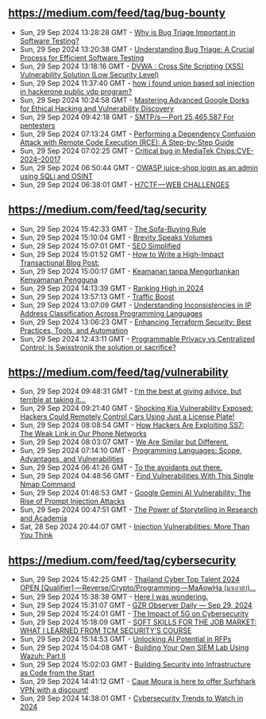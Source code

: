 ## https://medium.com/feed/tag/bug-bounty
- Sun, 29 Sep 2024 13:28:28 GMT - [Why is Bug Triage Important in Software Testing?](https://freedium.cfd/https://medium.com/p/678decfb727f)
- Sun, 29 Sep 2024 13:20:38 GMT - [Understanding Bug Triage: A Crucial Process for Efficient Software Testing](https://freedium.cfd/https://medium.com/p/790b9b353177)
- Sun, 29 Sep 2024 13:18:16 GMT - [DVWA : Cross Site Scripting (XSS) Vulnerability Solution (Low Security Level)](https://freedium.cfd/https://medium.com/p/452396997b5a)
- Sun, 29 Sep 2024 11:37:40 GMT - [how i found union based sql injection in hackerone public vdp program?](https://freedium.cfd/https://medium.com/p/7c76d61f6c77)
- Sun, 29 Sep 2024 10:24:58 GMT - [Mastering Advanced Google Dorks for Ethical Hacking and Vulnerability Discovery](https://freedium.cfd/https://medium.com/p/6d9e3dde0433)
- Sun, 29 Sep 2024 09:42:18 GMT - [SMTP/s — Port 25,465,587 For pentesters](https://freedium.cfd/https://medium.com/p/3e5706e081e9)
- Sun, 29 Sep 2024 07:13:24 GMT - [Performing a Dependency Confusion Attack with Remote Code Execution (RCE): A Step-by-Step Guide](https://freedium.cfd/https://medium.com/p/8d6055aa53e4)
- Sun, 29 Sep 2024 07:02:25 GMT - [Critical bug in MediaTek Chips:CVE-2024–20017](https://freedium.cfd/https://medium.com/p/6e955ad56923)
- Sun, 29 Sep 2024 06:50:44 GMT - [OWASP juice-shop login as an admin using SQLi and OSINT](https://freedium.cfd/https://medium.com/p/90c4abc4322b)
- Sun, 29 Sep 2024 06:38:01 GMT - [H7CTF — WEB CHALLENGES](https://freedium.cfd/https://medium.com/p/db1883775dfd)

## https://medium.com/feed/tag/security
- Sun, 29 Sep 2024 15:42:33 GMT - [The Sofa-Buying Rule](https://freedium.cfd/https://medium.com/p/6ec5acd30074)
- Sun, 29 Sep 2024 15:10:04 GMT - [Brevity Speaks Volumes](https://freedium.cfd/https://medium.com/p/eb8c74fdc0bf)
- Sun, 29 Sep 2024 15:07:01 GMT - [SEO Simplified](https://freedium.cfd/https://medium.com/p/017692e9f3a5)
- Sun, 29 Sep 2024 15:01:52 GMT - [How to Write a High-Impact Transactional Blog Post:](https://freedium.cfd/https://medium.com/p/9e83d6958775)
- Sun, 29 Sep 2024 15:00:17 GMT - [Keamanan tanpa Mengorbankan Kenyamanan Pengguna](https://freedium.cfd/https://medium.com/p/3e59ffd70ffa)
- Sun, 29 Sep 2024 14:13:39 GMT - [Ranking High in 2024](https://freedium.cfd/https://medium.com/p/02f57dfc628a)
- Sun, 29 Sep 2024 13:57:13 GMT - [Traffic Boost](https://freedium.cfd/https://medium.com/p/e8bac57c8c28)
- Sun, 29 Sep 2024 13:07:09 GMT - [Understanding Inconsistencies in IP Address Classification Across Programming Languages](https://freedium.cfd/https://medium.com/p/19b2645b10a9)
- Sun, 29 Sep 2024 13:06:23 GMT - [Enhancing Terraform Security: Best Practices, Tools, and Automation](https://freedium.cfd/https://medium.com/p/ed950cac1754)
- Sun, 29 Sep 2024 12:43:11 GMT - [Programmable Privacy vs Centralized Control: Is Swisstronik the solution or sacrifice?](https://freedium.cfd/https://medium.com/p/0815cf239d74)

## https://medium.com/feed/tag/vulnerability
- Sun, 29 Sep 2024 09:48:31 GMT - [I’m the best at giving advice, but terrible at taking it…](https://freedium.cfd/https://medium.com/p/c6aa34799ce0)
- Sun, 29 Sep 2024 09:21:40 GMT - [Shocking Kia Vulnerability Exposed: Hackers Could Remotely Control Cars Using Just a License Plate!](https://freedium.cfd/https://medium.com/p/da94db91df30)
- Sun, 29 Sep 2024 08:08:54 GMT - [How Hackers Are Exploiting SS7: The Weak Link in Our Phone Networks](https://freedium.cfd/https://medium.com/p/f37e063b6493)
- Sun, 29 Sep 2024 08:03:07 GMT - [We Are Similar but Different.](https://freedium.cfd/https://medium.com/p/9a1b1282d5c7)
- Sun, 29 Sep 2024 07:14:10 GMT - [Programming Languages: Scope, Advantages, and Vulnerabilities](https://freedium.cfd/https://medium.com/p/efefd580d85a)
- Sun, 29 Sep 2024 06:41:26 GMT - [To the avoidants out there.](https://freedium.cfd/https://medium.com/p/5ed96363241b)
- Sun, 29 Sep 2024 04:48:56 GMT - [Find Vulnerabilities With This Single Nmap Command](https://freedium.cfd/https://medium.com/p/a4476c16c82c)
- Sun, 29 Sep 2024 01:46:53 GMT - [Google Gemini AI Vulnerability: The Rise of Prompt Injection Attacks](https://freedium.cfd/https://medium.com/p/8d2c48a65210)
- Sun, 29 Sep 2024 00:47:51 GMT - [The Power of Storytelling in Research and Academia](https://freedium.cfd/https://medium.com/p/3885f393b869)
- Sat, 28 Sep 2024 20:44:07 GMT - [Injection Vulnerabilities: More Than You Think](https://freedium.cfd/https://medium.com/p/e926332d4907)

## https://medium.com/feed/tag/cybersecurity
- Sun, 29 Sep 2024 15:42:25 GMT - [Thailand Cyber Top Talent 2024 OPEN [Qualifier] — Reverse/Crypto/Programming — MaAowHa (มาเอาฮา)…](https://freedium.cfd/https://medium.com/p/1d08d6599bbd)
- Sun, 29 Sep 2024 15:38:38 GMT - [Here I was wondering.](https://freedium.cfd/https://medium.com/p/ade08c28f9f8)
- Sun, 29 Sep 2024 15:31:07 GMT - [GZR Observer Daily — Sep 29, 2024](https://freedium.cfd/https://medium.com/p/d0c0dc949dac)
- Sun, 29 Sep 2024 15:24:01 GMT - [The Impact of 5G on Cybersecurity](https://freedium.cfd/https://medium.com/p/f76f32173207)
- Sun, 29 Sep 2024 15:18:09 GMT - [SOFT SKILLS FOR THE JOB MARKET: WHAT I LEARNED FROM TCM SECURITY’S COURSE](https://freedium.cfd/https://medium.com/p/18f5ad1eab77)
- Sun, 29 Sep 2024 15:14:53 GMT - [Unlocking AI Potential in RFPs](https://freedium.cfd/https://medium.com/p/d398ea145d38)
- Sun, 29 Sep 2024 15:04:08 GMT - [Building Your Own SIEM Lab Using Wazuh: Part II](https://freedium.cfd/https://medium.com/p/24e322f58f83)
- Sun, 29 Sep 2024 15:02:03 GMT - [Building Security into Infrastructure as Code from the Start](https://freedium.cfd/https://medium.com/p/9c6c74de12eb)
- Sun, 29 Sep 2024 14:41:12 GMT - [Caue Moura is here to offer Surfshark VPN with a discount!](https://freedium.cfd/https://medium.com/p/ff63999f0024)
- Sun, 29 Sep 2024 14:38:01 GMT - [Cybersecurity Trends to Watch in 2024](https://freedium.cfd/https://medium.com/p/24973dce45a2)

